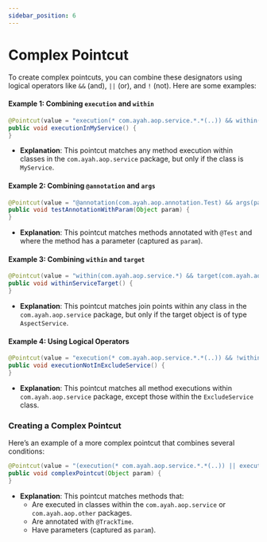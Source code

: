 ```yaml
---
sidebar_position: 6
---
```


# Complex Pointcut 

To create complex pointcuts, you can combine these designators using logical operators like `&&` (and), `||` (or), and `!` (not). Here are some examples:

#### Example 1: Combining `execution` and `within`

```java
@Pointcut(value = "execution(* com.ayah.aop.service.*.*(..)) && within(com.ayah.aop.service.MyService)")
public void executionInMyService() {
}
```
- **Explanation**: This pointcut matches any method execution within classes in the `com.ayah.aop.service` package, but only if the class is `MyService`.

#### Example 2: Combining `@annotation` and `args`

```java
@Pointcut(value = "@annotation(com.ayah.aop.annotation.Test) && args(param)")
public void testAnnotationWithParam(Object param) {
}
```
- **Explanation**: This pointcut matches methods annotated with `@Test` and where the method has a parameter (captured as `param`).

#### Example 3: Combining `within` and `target`

```java
@Pointcut(value = "within(com.ayah.aop.service.*) && target(com.ayah.aop.service.AspectService)")
public void withinServiceTarget() {
}
```
- **Explanation**: This pointcut matches join points within any class in the `com.ayah.aop.service` package, but only if the target object is of type `AspectService`.

#### Example 4: Using Logical Operators

```java
@Pointcut(value = "execution(* com.ayah.aop.service.*.*(..)) && !within(com.ayah.aop.service.ExcludeService)")
public void executionNotInExcludeService() {
}
```
- **Explanation**: This pointcut matches all method executions within `com.ayah.aop.service` package, except those within the `ExcludeService` class.

### Creating a Complex Pointcut

Here’s an example of a more complex pointcut that combines several conditions:

```java
@Pointcut(value = "(execution(* com.ayah.aop.service.*.*(..)) || execution(* com.ayah.aop.other.*.*(..))) && @annotation(com.ayah.aop.annotation.TrackTime) && args(param)")
public void complexPointcut(Object param) {
}
```
- **Explanation**: This pointcut matches methods that:
  - Are executed in classes within the `com.ayah.aop.service` or `com.ayah.aop.other` packages.
  - Are annotated with `@TrackTime`.
  - Have parameters (captured as `param`).
